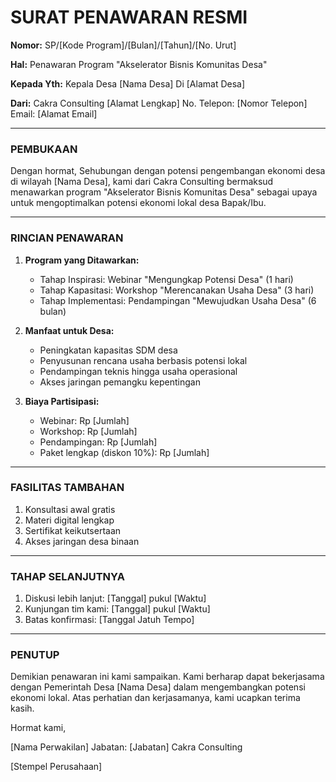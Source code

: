 # SURAT PENAWARAN RESMI

**Nomor:** SP/[Kode Program]/[Bulan]/[Tahun]/[No. Urut]

**Hal:** Penawaran Program "Akselerator Bisnis Komunitas Desa"

**Kepada Yth:**
Kepala Desa [Nama Desa]
Di [Alamat Desa]

**Dari:**
Cakra Consulting
[Alamat Lengkap]
No. Telepon: [Nomor Telepon]
Email: [Alamat Email]

---

### PEMBUKAAN

Dengan hormat,
Sehubungan dengan potensi pengembangan ekonomi desa di wilayah [Nama Desa], kami dari Cakra Consulting bermaksud menawarkan program "Akselerator Bisnis Komunitas Desa" sebagai upaya untuk mengoptimalkan potensi ekonomi lokal desa Bapak/Ibu.

---

### RINCIAN PENAWARAN

1. **Program yang Ditawarkan:**
   - Tahap Inspirasi: Webinar "Mengungkap Potensi Desa" (1 hari)
   - Tahap Kapasitasi: Workshop "Merencanakan Usaha Desa" (3 hari)
   - Tahap Implementasi: Pendampingan "Mewujudkan Usaha Desa" (6 bulan)

2. **Manfaat untuk Desa:**
   - Peningkatan kapasitas SDM desa
   - Penyusunan rencana usaha berbasis potensi lokal
   - Pendampingan teknis hingga usaha operasional
   - Akses jaringan pemangku kepentingan

3. **Biaya Partisipasi:**
   - Webinar: Rp [Jumlah]
   - Workshop: Rp [Jumlah]
   - Pendampingan: Rp [Jumlah]
   - Paket lengkap (diskon 10%): Rp [Jumlah]

---

### FASILITAS TAMBAHAN

1. Konsultasi awal gratis
2. Materi digital lengkap
3. Sertifikat keikutsertaan
4. Akses jaringan desa binaan

---

### TAHAP SELANJUTNYA

1. Diskusi lebih lanjut: [Tanggal] pukul [Waktu]
2. Kunjungan tim kami: [Tanggal] pukul [Waktu]
3. Batas konfirmasi: [Tanggal Jatuh Tempo]

---

### PENUTUP

Demikian penawaran ini kami sampaikan. Kami berharap dapat bekerjasama dengan Pemerintah Desa [Nama Desa] dalam mengembangkan potensi ekonomi lokal. Atas perhatian dan kerjasamanya, kami ucapkan terima kasih.

Hormat kami,

[Nama Perwakilan]
Jabatan: [Jabatan]
Cakra Consulting

[Stempel Perusahaan]
